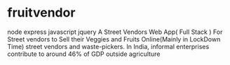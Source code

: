 # fruitvendor
node express javascript jquery 
A Street Vendors  Web App( Full Stack )
For Street vendors to Sell their Veggies and Fruits Online(Mainly in LockDown Time)
street vendors and waste-pickers. In India, informal enterprises contribute to around 46% of GDP outside agriculture
